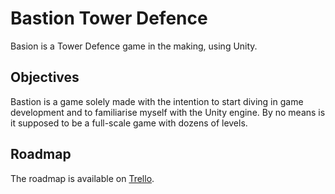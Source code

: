# Bastion Tower Defence

Basion is a Tower Defence game in the making, using Unity.

## Objectives
Bastion is a game solely made with the intention to start diving in game development and to familiarise myself with the Unity engine. By no means is it supposed to be a full-scale game with dozens of levels.

## Roadmap
The roadmap is available on [Trello](https://trello.com/b/o02Xrj4m/bastion).
